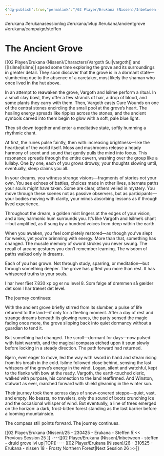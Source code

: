 ```yaml
---
{"dg-publish":true,"permalink":"/02 Player/Erukana (Nissen)/Inbetween - steffen - druid grove lvl up/","tags":["erukana","erukanasessionlog","erukana/lvlup","erukana/ancientgrove","erukana/campaign/steffen"]}
---
```



#erukana #erukanasessionlog #erukana/lvlup #erukana/ancientgrove #erukana/campaign/steffen 

# The Ancient Grove

[[02 Player/Erukana (Nissen)/Characters/Vargoth Sul\|vargoth]] and [[Isilme\|Isilme]] spend some time exploring the grove and its surroundings in greater detail. They soon discover that the grove is in a dormant state—slumbering due to the absence of a caretaker, most likely the shaman who once lived in the hut above.

In an attempt to reawaken the grove, Vargoth and Isilme perform a ritual. In a small clay bowl, they offer a few strands of hair, a drop of blood, and some plants they carry with them. Then, Vargoth casts Cure Wounds on one of the central stones encircling the small pool at the grove’s heart. The healing energy spreads like ripples across the stones, and the ancient symbols carved into them begin to glow with a soft, pale blue light.

They sit down together and enter a meditative state, softly humming a rhythmic chant.

At first, the runes pulse faintly, then with increasing brightness—like the heartbeat of the world itself. Moss and mushrooms release a heady harmony of scent and sound that gently pulls the mind into focus. This resonance spreads through the entire cavern, washing over the group like a lullaby. One by one, each of you grows drowsy, your thoughts slowing until, eventually, sleep claims you all.

In your dreams, you witness strange visions—fragments of stories not your own. You see echoes of battles, choices made in other lives, alternate paths your souls might have taken. Some are clear, others veiled in mystery. You move through these scenes not as passive observers, but as participants—your bodies moving with clarity, your minds absorbing lessons as if through lived experience.

Throughout the dream, a golden mist lingers at the edges of your vision, and a low, harmonic hum surrounds you. It’s like Vargoth and Isilme’s chant—but amplified, as if sung by a hundred voices from deep within the earth.

When you awaken, you feel completely restored—as though you’ve slept for weeks, yet you’re brimming with energy. More than that, something has changed. The muscle memory of sword strokes you never swung. The recall of arcane gestures you don’t remember learning. The wisdom of paths walked only in dreams.

Each of you has grown. Not through study, sparring, or meditation—but through something deeper. The grove has gifted you more than rest. It has whispered truths to your souls.

I har hver fået 7.830 xp og er nu level 8. Som følge af drømmen så gælder det som I har trænet det level.

The journey continues:

With the ancient grove briefly stirred from its slumber, a pulse of life returned to the land—if only for a fleeting moment. After a day of rest and strange dreams beneath its glowing runes, the party sensed the magic fading once more, the grove slipping back into quiet dormancy without a guardian to tend it.

But something had changed. The scroll—dormant for days—now pulsed with faint warmth, and the magical compass etched upon it spun slowly before locking in a steady direction. The path forward had returned.

Bjørn, ever eager to move, led the way with sword in hand and steam rising from his breath in the cold. Isilme followed close behind, sensing the last whispers of the grove’s energy in the wind. Logan, silent and watchful, kept to the flanks with bow at the ready. Vargoth, the earth-touched cleric, walked with purpose, his connection to the land reaffirmed. And Winston, stalwart as ever, marched forward with shield gleaming in the winter sun.

Their journey took them across days of snow-covered steppe—quiet, vast, and empty. No beasts, no travelers, only the sound of boots crunching ice and the occasional whisper of wind. But eventually, a line of trees emerged on the horizon: a dark, frost-bitten forest standing as the last barrier before a looming mountainside.

The compass still points forward. The journey continues.


[[02 Player/Erukana (Nissen)/25 - 230425 - Erukana - Steffen 5\|<< Previous Session 25 ]] ----[[02 Player/Erukana (Nissen)/Inbetween - steffen - druid grove lvl up\|TOP]]----  [[02 Player/Erukana (Nissen)/26 - 310525 - Erukana - nissen 18 - Frosty Northern Forest\|Next Session 26  >>]]